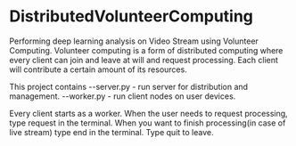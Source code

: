 # DistributedVolunteerComputing

Performing deep learning analysis on Video Stream using Volunteer Computing.
Volunteer computing is a form of distributed computing where every client can join and leave at will and request processing. Each client will contribute a certain amount of its resources.

This project contains
--server.py - run server for distribution and management.
--worker.py - run client nodes on user devices.

Every client starts as a worker. When the user needs to request processing, type request in the terminal. When you want to finish processing(in case of live stream) type end in the terminal. Type quit to leave.